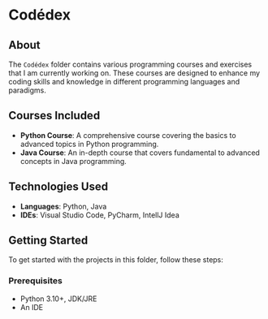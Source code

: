 # Codédex

## About
The `Codédex` folder contains various programming courses and exercises that I am currently working on. These courses are designed to enhance my coding skills and knowledge in different programming languages and paradigms.

## Courses Included
- **Python Course**: A comprehensive course covering the basics to advanced topics in Python programming.
- **Java Course**: An in-depth course that covers fundamental to advanced concepts in Java programming.

## Technologies Used
- **Languages**: Python, Java
- **IDEs**: Visual Studio Code, PyCharm, IntellJ Idea

## Getting Started
To get started with the projects in this folder, follow these steps:

### Prerequisites
- Python 3.10+, JDK/JRE
- An IDE